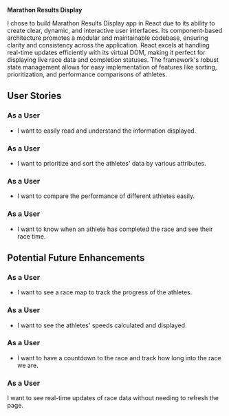 **Marathon Results Display**

I chose to build Marathon Results Display app in React due to its ability to create clear, dynamic, and interactive user interfaces. Its component-based architecture promotes a modular and maintainable codebase, ensuring clarity and consistency across the application. React excels at handling real-time updates efficiently with its virtual DOM, making it perfect for displaying live race data and completion statuses. The framework's robust state management allows for easy implementation of features like sorting, prioritization, and performance comparisons of athletes.

## User Stories

### As a User
- I want to easily read and understand the information displayed.

### As a User
- I want to prioritize and sort the athletes' data by various attributes.

### As a User
- I want to compare the performance of different athletes easily.

### As a User
- I want to know when an athlete has completed the race and see their race time.

## Potential Future Enhancements

### As a User
- I want to see a race map to track the progress of the athletes.

### As a User
- I want to see the athletes' speeds calculated and displayed.

### As a User
- I want to have a countdown to the race and track how long into the race we are.

### As a User
I want to see real-time updates of race data without needing to refresh the page.
